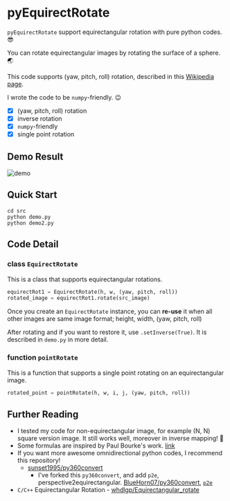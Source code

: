 # pyEquirectRotate

`pyEquirectRotate` support equirectangular rotation with pure python codes. 😎 

You can rotate equirectangular images by rotating the surface of a sphere. 🌏

This code supports (yaw, pitch, roll) rotation, described in this [Wikipedia page](https://en.wikipedia.org/wiki/Rotation_matrix#General_rotations).

I wrote the code to be `numpy`-friendly. 😉

- [x] (yaw, pitch, roll) rotation
- [x] inverse rotation
- [x] `numpy`-friendly
- [x] single point rotation

## Demo Result

![demo](https://i.imgur.com/5mUBBsp.png)

## Quick Start

```
cd src
python demo.py
python demo2.py
```


## Code Detail

### class `EquirectRotate`

This is a class that supports equirectangular rotations.

``` python
equirectRot1 = EquirectRotate(h, w, (yaw, pitch, roll))
rotated_image = equirectRot1.rotate(src_image)
```

Once you create an `EquirectRotate` instance, you can **re-use** it when all other images are same image format; height, width, (yaw, pitch, roll)

After rotating and if you want to restore it, use `.setInverse(True)`. It is described in `demo.py` in more detail.

### function `pointRotate`

This is a function that supports a single point rotating on an equirectangular image.

``` python
rotated_point = pointRotate(h, w, i, j, (yaw, pitch, roll))
```

## Further Reading

- I tested my code for non-equirectangular image, for example (N, N) square version image. It still works well, moreover in inverse mapping! 🤩
- Some formulas are inspired by Paul Bourke's work. [link](http://paulbourke.net/dome/dualfish2sphere/)
- If you want more awesome omnidirectional python codes, I recommend this repository!
    - [sunset1995/py360convert](https://github.com/sunset1995/py360convert)
        - I've forked this `py360convert`, and add `p2e`, perspective2equirectangular. [BlueHorn07/py360convert](https://github.com/BlueHorn07/py360convert), [`p2e`](https://github.com/BlueHorn07/py360convert#p2ep_img-fov_deg-u_deg-v_deg-out_hw-in_rot_deg0)
- `C/C++` Equirectangular Rotation - [whdlgp/Equirectangular_rotate](https://github.com/whdlgp/Equirectangular_rotate)
    
